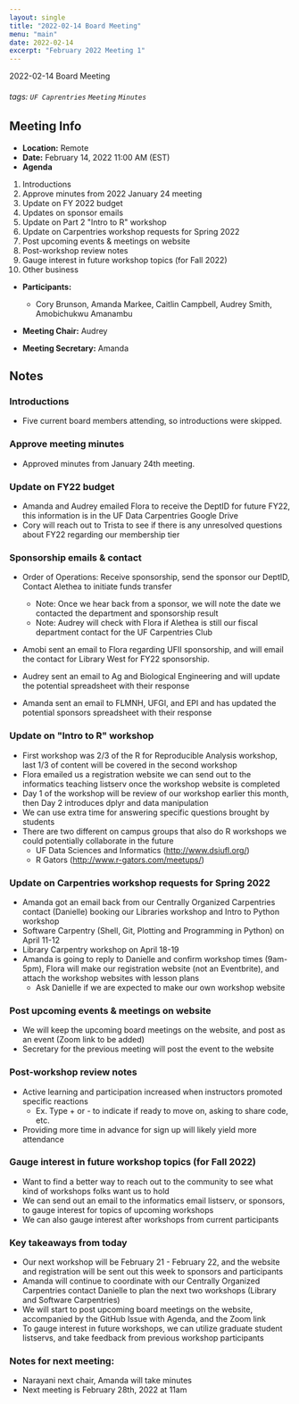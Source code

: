 ```yaml
---
layout: single
title: "2022-02-14 Board Meeting"
menu: "main"
date: 2022-02-14
excerpt: "February 2022 Meeting 1"
---
```

2022-02-14 Board Meeting

###### tags: `UF Caprentries` `Meeting` `Minutes`

## Meeting Info
- **Location:** Remote
- **Date:** February 14, 2022 11:00 AM (EST)
- **Agenda**
1. Introductions
2. Approve minutes from 2022 January 24 meeting
3. Update on FY 2022 budget
4. Updates on sponsor emails
5. Update on Part 2 "Intro to R" workshop
6. Update on Carpentries workshop requests for Spring 2022
7. Post upcoming events & meetings on website
8. Post-workshop review notes
8. Gauge interest in future workshop topics (for Fall 2022)
9. Other business
    
    
- **Participants:**
    - Cory Brunson, Amanda Markee, Caitlin Campbell, Audrey Smith, Amobichukwu Amanambu
    
- **Meeting Chair:** Audrey
- **Meeting Secretary:** Amanda


## Notes
<!-- Other important details discussed during the meeting can be entered here. -->


### Introductions
- Five current board members attending, so introductions were skipped.

### Approve meeting minutes
- Approved minutes from January 24th meeting.

### Update on FY22 budget
- Amanda and Audrey emailed Flora to receive the DeptID for future FY22, this information is in the UF Data Carpentries Google Drive
- Cory will reach out to Trista to see if there is any unresolved questions about FY22 regarding our membership tier

### Sponsorship emails & contact
- Order of Operations: Receive sponsorship, send the sponsor our DeptID, Contact Alethea to initiate funds transfer
  - Note: Once we hear back from a sponsor, we will note the date we contacted the department and sponsorship result
  - Note: Audrey will check with Flora if Alethea is still our fiscal department contact for the UF Carpentries Club

- Amobi sent an email to Flora regarding UFII sponsorship, and will email the contact for Library West for FY22 sponsorship.
- Audrey sent an email to Ag and Biological Engineering and will update the potential spreadsheet with their response
- Amanda sent an email to FLMNH, UFGI, and EPI and has updated the potential sponsors spreadsheet with their response

### Update on "Intro to R" workshop
- First workshop was 2/3 of the R for Reproducible Analysis workshop, last 1/3 of content will be covered in the second workshop
- Flora emailed us a registration website we can send out to the informatics teaching listserv once the workshop website is completed
- Day 1 of the workshop will be review of our workshop earlier this month, then Day 2 introduces dplyr and data manipulation
- We can use extra time for answering specific questions brought by students
- There are two different on campus groups that also do R workshops we could potentially collaborate in the future
  - UF Data Sciences and Informatics (http://www.dsiufl.org/)
  - R Gators (http://www.r-gators.com/meetups/)

### Update on Carpentries workshop requests for Spring 2022
- Amanda got an email back from our Centrally Organized Carpentries contact (Danielle) booking our Libraries workshop and Intro to Python workshop
- Software Carpentry (Shell, Git, Plotting and Programming in Python) on April 11-12
- Library Carpentry workshop on April 18-19
- Amanda is going to reply to Danielle and confirm workshop times (9am-5pm), Flora will make our registration website (not an Eventbrite), and attach the workshop websites with lesson plans
  - Ask Danielle if we are expected to make our own workshop website

### Post upcoming events & meetings on website
- We will keep the upcoming board meetings on the website, and post as an event (Zoom link to be added)
- Secretary for the previous meeting will post the event to the website

### Post-workshop review notes
- Active learning and participation increased when instructors promoted specific reactions
  - Ex. Type + or - to indicate if ready to move on, asking to share code, etc.
- Providing more time in advance for sign up will likely yield more attendance

### Gauge interest in future workshop topics (for Fall 2022)
- Want to find a better way to reach out to the community to see what kind of workshops folks want us to hold
- We can send out an email to the informatics email listserv, or sponsors, to gauge interest for topics of upcoming workshops
- We can also gauge interest after workshops from current participants

### Key takeaways from today
- Our next workshop will be February 21 - February 22, and the website and registration will be sent out this week to sponsors and participants
- Amanda will continue to coordinate with our Centrally Organized Carpentries contact Danielle to plan the next two workshops (Library and Software Carpentries)
- We will start to post upcoming board meetings on the website, accompanied by the GitHub Issue with Agenda, and the Zoom link
- To gauge interest in future workshops, we can utilize graduate student listservs, and take feedback from previous workshop participants

### Notes for next meeting:
- Narayani next chair, Amanda will take minutes
- Next meeting is February 28th, 2022 at 11am
